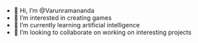 - 👋 Hi, I’m @Varunramananda
- 👀 I’m interested in creating games
- 🌱 I’m currently learning artificial intelligence
- 💞️ I’m looking to collaborate on working on interesting projects

<!---
Varunramananda/Varunramananda is a ✨ special ✨ repository because its `README.md` (this file) appears on your GitHub profile.
You can click the Preview link to take a look at your changes.
--->
